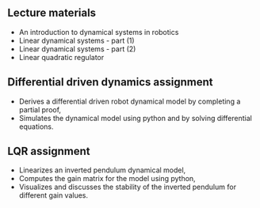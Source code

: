 ## Lecture materials

- An introduction to dynamical systems in robotics
- Linear dynamical systems - part (1)
- Linear dynamical systems - part (2)
- Linear quadratic regulator

## Differential driven dynamics assignment
- Derives a differential driven robot dynamical model by completing a partial proof,
- Simulates the dynamical model using python and by solving differential equations.

## LQR assignment
- Linearizes an inverted pendulum dynamical model,
- Computes the gain matrix for the model using python,
- Visualizes and discusses the stability of the inverted pendulum for different gain values.